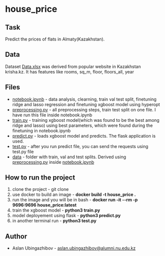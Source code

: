 # house_price
## Task
Predict the prices of flats in Almaty(Kazakhstan).
## Data
Dataset [Data.xlsx](https://github.com/Ubinazhip/house_price/blob/main/Data.xlsx) was derived from popular website in Kazakhstan krisha.kz. It has features like rooms, sq_m, floor, floors_all, year
## Files
- [notebook.ipynb](https://github.com/Ubinazhip/house_price/blob/main/notebook.ipynb) - data analysis, clearning, train val test split, finetuning ridge and lasso regression and finetuning xgboost model using hyperopt <br>
- [preprocessing.py](https://github.com/Ubinazhip/house_price/blob/main/preprocess.py) - all preprocessing steps, train test split on one file. I have run this file inside notebook.ipynb <br> 
- [train.py](https://github.com/Ubinazhip/house_price/blob/main/train.py) - training xgboost model(which was found to be the best among ridge and lasso) using best parameters, which were found during the finetuning in notebook.ipynb <br>
- [predict.py](https://github.com/Ubinazhip/house_price/blob/main/predict.py) - loads xgboost model and predicts. The flask application is used. <br>
- [test.py](https://github.com/Ubinazhip/house_price/blob/main/test.py) - after you run predict file, you can send the requests using test.py file <br>
- [data](https://github.com/Ubinazhip/house_price/tree/main/data) - folder with train, val and test splits. Derived using [preprocessing.py](https://github.com/Ubinazhip/house_price/blob/main/preprocess.py) inside [notebook.ipynb](https://github.com/Ubinazhip/house_price/blob/main/notebook.ipynb)
## How to run the project
1) clone the project - git clone  <br>
2) use docker to build an image - **docker build -t house_price .** <br>
3) run the image and you will be in bash - **docker run -it --rm -p 9696:9696 house_price:latest** <br>
4) train the xgboost model - **python3 train.py** <br>
5) model deployement using flask - **python3 predict.py**
6) in another terminal run - **python3 test.py**

## Author
- Aslan Ubingazhibov - aslan.ubingazhibov@alumni.nu.edu.kz
